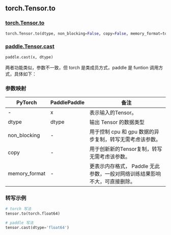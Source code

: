 ## torch.Tensor.to
### [torch.Tensor.to](https://pytorch.org/docs/2.0/generated/torch.Tensor.to.html#torch-tensor-to)

```python
torch.Tensor.to(dtype, non_blocking=False, copy=False, memory_format=torch.preserve_format)
```

### [paddle.Tensor.cast](https://www.paddlepaddle.org.cn/documentation/docs/zh/api/paddle/nn/functional/sigmoid_cn.html)

```python
paddle.cast(x, dtype)
```

两者功能类似，参数不一致，但 torch 是类成员方式，paddle 是 funtion 调用方式，具体如下： 
### 参数映射
| PyTorch | PaddlePaddle | 备注                        |
|---------|--------------|---------------------------|
| -     | x            | 表示输入的Tensor。 |
| dtype     | dtype            | 输出 Tensor 的数据类型 |
| non_blocking   | -          | 用于控制 cpu 和 gpu 数据的异步复制，转写无需考虑该参数。 |
| copy  | -          | 用于创新新的Tensor复制，转写无需考虑该参数。 |
| memory_format       | -          | 更表示内存格式， Paddle 无此参数，一般对网络训练结果影响不大，可直接删除。 |

### 转写示例

```python
# torch 写法
tensor.to(torch.float64)

# paddle 写法
tensor.cast(dtype='float64')
```
